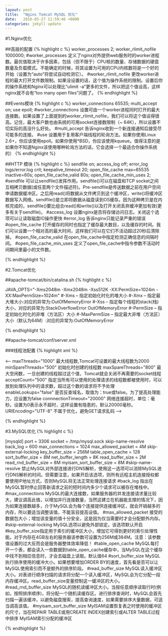 ```yaml
---
layout: post
title:  "Nginx Tomcat MySQL 优化"
date:   2016-05-27 11:59:46 +0800
categories: jekyll update
---
```


#1.Nginx优化

##高层的配置
{% highlight c %}
worker_processes  2;
worker_rlimit_nofile 1000000;
#worker_processes 定义了nginx对外提供web服务时的worker进程数。最优值取决于许多因素，包括（但不限于）CPU核的数量、存储数据的硬盘数量及负载模式。不能确定的时候，将其设置为可用的CPU内核数将是一个好的开始（设置为“auto”将尝试自动检测它）。
#worker_rlimit_nofile 更改worker进程的最大打开文件数限制。如果没设置的话，这个值为操作系统的限制。设置后你的操作系统和Nginx可以处理比“ulimit -a”更多的文件，所以把这个值设高，这样nginx就不会有“too many open files”问题了。
{% endhighlight %}

##Events模块
{% highlight c %}
worker_connections 65535; 
multi_accept on; 
use epoll; 
#worker_connections 设置可由一个worker进程同时打开的最大连接数。如果设置了上面提到的worker_rlimit_nofile，我们可以将这个值设得很高。记住，最大客户数也由系统的可用socket连接数限制（~ 64K），所以设置不切实际的高没什么好处。
#multi_accept 告诉nginx收到一个新连接通知后接受尽可能多的连接。
#use 设置用于复用客户端线程的轮询方法。如果你使用Linux 2.6+，你应该使用epoll。如果你使用*BSD，你应该使用kqueue。值得注意的是如果你不知道Nginx该使用哪种轮询方法的话，它会选择一个最适合你操作系统的）
{% endhighlight %}

##HTTP 模块
{% highlight c %}
sendfile        on;
access_log 		off; 
error_log 		logs/error.log crit; 
keepalive_timeout  20; 
open_file_cache max=65535 inactive=60s; 
open_file_cache_valid 80s; 
open_file_cache_min_uses 2; 
#sendfile 可以让sendfile()发挥作用。sendfile()可以在磁盘和TCP socket之间互相拷贝数据(或任意两个文件描述符)。Pre-sendfile是传送数据之前在用户空间申请数据缓冲区。之后用read()将数据从文件拷贝到这个缓冲区，write()将缓冲区数据写入网络。sendfile()是立即将数据从磁盘读到OS缓存。因为这种拷贝是在内核完成的，sendfile()要比组合read()和write()以及打开关闭丢弃缓冲更加有效(更多有关于sendfile)。
#access_log 设置nginx是否将存储访问日志。关闭这个选项可以让读取磁盘IO操作更快
#error_log 告诉nginx只能记录严重的错误
#open_file_cache 打开缓存的同时也指定了缓存最大数目，以及缓存的时间。我们可以设置一个相对高的最大时间，这样我们可以在它们不活动超过20秒后清除掉。
#open_file_cache_valid 在open_file_cache中指定检测正确信息的间隔时间。
#open_file_cache_min_uses 定义了open_file_cache中指令参数不活动时间期间里最小的文件数。

{% endhighlight %}

#2.Tomcat优化

##apache-tomcat/bin/catalina.sh
{% highlight c %}

JAVA_OPTS="-Xms2048m -Xmx2048m -Xss512K -XX:PermSize=1024m -XX:MaxPermSize=1024m"
#-Xms – 指定初始化时化的堆大小
#-Xmx – 指定最大堆大小:对应的异常为:OutOfMemoryError
#-Xss – 指定每个线程的stack(栈)大小，对应的异常为:StackOverflowError OutOfMemoryError
#-PermSize – 指定初始化时化的非堆（方法区）大小
#-MaxPermSize – 指定最大非堆（方法区）大小（默认为64M）:对应的异常为:OutOfMemoryError

{% endhighlight %}

##apache-tomcat/conf/server.xml

###线程池配置
{% highlight xml %}

<Connector port="80" protocol="HTTP/1.1" maxThreads="1000" minSpareThreads="500" maxSpareThreads="800" acceptCount="2000"
enableLookups="false" connectionTimeout="20000" redirectPort="8443" URIEncoding="UTF-8"/>

<--
maxThreads="1000"       	最大线程数,Tomcat可设置的最大线程数为2000
minSpareThreads="500"		初始化时创建的线程数
maxSpareThreads="800"		最大空闲数，一旦创建的线程超过这个值，Tomcat就会关闭不再需要的socket线程
acceptCount="500"			指定当所有可以使用的处理请求的线程数都被使用时，可以放到处理队列中的请求数，超过这个数的请求将不予处理
enableLookups="false"		是否反查域名，取值为：true或false。为了提高处理能力，应设置为false
connnectionTimeout="20000"	网络连接超时，单位：毫秒。设置为0表示永不超时，这样设置有隐患的，默认20000毫秒。
URIEncoding="UTF-8"			不属于优化，避免GET请求乱码
-->

{% endhighlight %}

#3.MySQL优化
{% highlight c %}

[mysqld]
port            = 3306
socket          = /tmp/mysql.sock
skip-name-resolve
back_log = 600 
max_connections = 1024
max_allowed_packet = 4M
skip-external-locking 
key_buffer_size = 256M
table_open_cache = 128
sort_buffer_size = 8M
net_buffer_length = 8K
read_buffer_size = 2M
read_rnd_buffer_size = 8M
myisam_sort_buffer_size = 8M
#skip-name-resolve	禁止MySQL对外部连接进行DNS解析，使用这一选项可以消除MySQL进行DNS解析的时间。但需要注意，如果开启该选项，则所有远程主机连接授权都要使用IP地址方式，否则MySQL将无法正常处理连接请求
#back_log	指出在MySQL暂时停止回答新请求之前的短时间内多少个请求可以被存在堆栈中。
#max_connections MySQL的最大连接数，如果服务器的并发连接请求量比较大，建议调高此值，以增加并行连接数量，当然这建立在机器能支撑的情况下，因为如果连接数越多，介于MySQL会为每个连接提供连接缓冲区，就会开销越多的内存，所以要适当调整该值，不能盲目提高设值。
#max_allowed_packet 接受的数据包大小；增加该变量的值十分安全，这是因为仅当需要时才会分配额外内存。
#skip-external-locking MySQL选项以避免外部锁定。该选项默认开启
#key_buffer_size指定用于索引的缓冲区大小，增加它可得到更好的索引处理性能。对于内存在4GB左右的服务器该参数可设置为256M或384M。注意：该参数值设置的过大反而会是服务器整体效率降低！
#table_open_cache MySQL每打开一个表，都会读入一些数据到table_open_cache缓存中，当MySQL在这个缓存中找不到相应信息时，才会去磁盘上读取。默认值64
#sort_buffer_size MySQL执行排序使用的缓冲大小。如果想要增加ORDER BY的速度，首先看是否可以让MySQL使用索引而不是额外的排序阶段。
#read_buffer_size MySQL读入缓冲区大小。对表进行顺序扫描的请求将分配一个读入缓冲区，MySQL会为它分配一段内存缓冲区。read_buffer_size变量控制这一缓冲区的大小。
#read_rnd_buffer_size MySQL的随机读缓冲区大小。当按任意顺序读取行时(例如，按照排序顺序)，将分配一个随机读缓存区。进行排序查询时，MySQL会首先扫描一遍该缓冲，以避免磁盘搜索，提高查询速度，如果需要排序大量数据，可适当调高该值。
#myisam_sort_buffer_size MyISAM设置恢复表之时使用的缓冲区的尺寸，当在REPAIR TABLE或用CREATE INDEX创建索引或ALTER TABLE过程中排序 MyISAM索引分配的缓冲区

{% endhighlight %}
